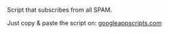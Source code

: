 Script that subscribes from all SPAM.

Just copy & paste the script on: [googleappscripts.com](https://script.google.com/)
